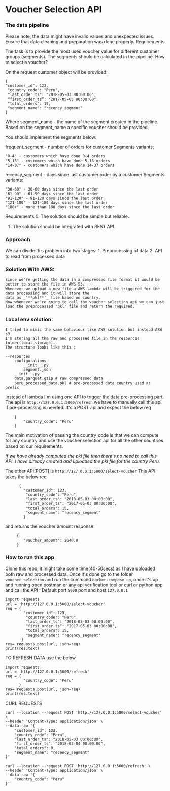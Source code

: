 # Voucher Selection API 

### The data pipeline

Please note, the data might have invalid values and unexpected issues. Ensure that data cleaning and preparation was done properly.
Requirements

The task is to provide the most used voucher value for different customer groups (segments). The segments should be calculated in the pipeline.
How to select a voucher?

On the request customer object will be provided:

    { 
    "customer_id": 123, 
	 "country_code": "Peru", 
	 "last_order_ts": "2018-05-03 00:00:00",  
	 “first_order_ts”: "2017-05-03 00:00:00", 
	 "total_orders": 15, 
	 "segment_name": "recency_segment" 
    }

Where segment_name - the name of the segment created in the pipeline.
Based on the segment_name a specific voucher should be provided.

You should implement the segments below:

frequent_segment -  number of orders for customer
Segments variants:

    "0-4" - customers which have done 0-4 orders 
    "5-13" - customers which have done 5-13 orders
    "14-37" - customers which have done 14-37 orders    
recency_segment -  days since last customer order by a customer
Segments variants:

    "30-60" - 30-60 days since the last order
    "61-90" - 61-90 days since the last order
    "91-120" - 91-120 days since the last order
    "121-180" - 121-180 days since the last order
    "180+" - more than 180 days since the last order

Requirements
0. The solution should be simple but reliable.
1. The solution should be integrated with REST API.

### Approach
We can divide this problem into two stages:
        1. Preprocessing of data
        2. API to read from processed data
### Solution With AWS:
    Since we're getting the data in a compressed file format it would be better to store the file in AWS S3.
    Whenever we upload a new file a AWS lambda will be triggered for the data processing and it will store the 
    data as _'**pkl**'_ file based on country.
    Now whenever we're going to call the voucher selection api we can just load the preprocessed 'pkl' file and return the required. 

### Local env solution:
    I tried to mimic the same behaviour like AWS solution but instead ASW s3 
    I'm storing all the raw and processed file in the resources folder(local storage). 
    The structure looks like this : 
    
    --resources
        configurations
            __init__.py
            segment.json
        __init__.py
        data.parquet.gzip # raw compressed data
        peru_processed_data.pkl # pre-processed data country used as prefix
        
        
  Instead of lambda I'm using one API to trigger the data pre-processing part.
  The api is `http://127.0.0.1:5000/refresh`
  we have to manually call this api if pre-processing is needed.
  It's a POST api and expect the below req
        
        {
            "country_code": "Peru"
        }
  The main motivation of passing the country_code is that we can compute for any country and use the
  voucher selection api for all the other countries based on our requirements.
  
  _If we have already computed the pkl file then there's no need to call this API. I have already created and uploaded the 
  pkl file for the country Peru._
  
  The other API[POST] is `http://127.0.0.1:5000/select-voucher` 
  This API takes the below req
        
          { 
            "customer_id": 123, 
             "country_code": "Peru", 
             "last_order_ts": "2018-05-03 00:00:00",  
             "first_order_ts": "2017-05-03 00:00:00", 
             "total_orders": 15, 
             "segment_name": "recency_segment" 
            }
  and returns the voucher amount response:
         
         {
            "voucher_amount": 2640.0
         }
 

### How to run this app

Clone this repo, it might take some time(40-50secs) as I have uploaded both raw and processed data.
Once it's done go to the folder `voucher_selection` and run the command `docker-compose up`, once it's up and running
open postman or any api verification tool or curl or python app and call the API : Default port `5000` port and host `127.0.0.1`
     
    import requests
    url = 'http://127.0.0.1:5000/select-voucher'
    req = { 
            "customer_id": 123, 
             "country_code": "Peru", 
             "last_order_ts": "2018-05-03 00:00:00",  
             "first_order_ts": "2017-05-03 00:00:00", 
             "total_orders": 15, 
             "segment_name": "recency_segment" 
           }
    res= requests.post(url, json=req)
    print(res.text)


TO REFRESH DATA use the below

    import requests
    url = 'http://127.0.0.1:5000/refresh'
    req = {
            "country_code": "Peru"
          }
    res= requests.post(url, json=req)
    print(res.text)
    
CURL REQUESTS

    curl --location --request POST 'http://127.0.0.1:5000/select-voucher' \
    --header 'Content-Type: application/json' \
    --data-raw '{
        "customer_id": 123,
        "country_code": "Peru",
        "last_order_ts": "2018-05-03 00:00:00",
        "first_order_ts": "2018-03-04 00:00:00",
        "total_orders": 0,
        "segment_name": "recency_segment"
    }'
   
    curl --location --request POST 'http://127.0.0.1:5000/refresh' \
    --header 'Content-Type: application/json' \
    --data-raw '{
        "country_code": "Peru"
    }'
      